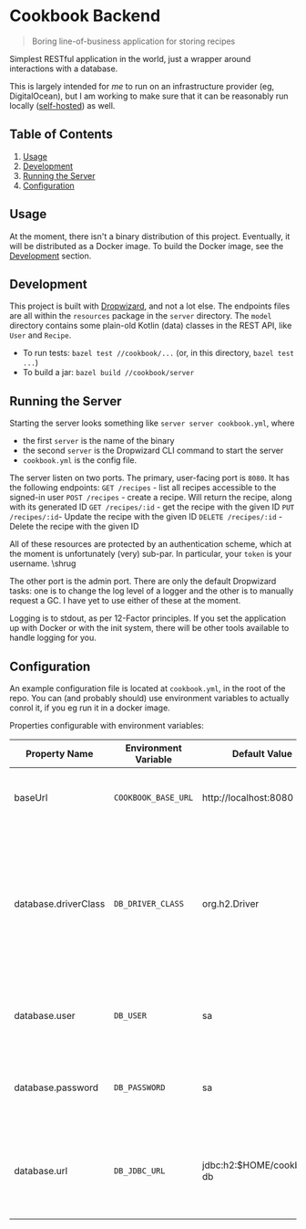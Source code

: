 Cookbook Backend
================

> Boring line-of-business application for storing recipes

Simplest RESTful application in the world, just a 
wrapper around interactions with a database.


This is largely intended for _me_ to run on an infrastructure provider 
(eg, DigitalOcean), but I am working to make sure that it can be reasonably 
run locally ([self-hosted](https://github.com/Kickball/awesome-selfhosted)) as well.

Table of Contents
-----------------
1. [Usage](#usage)
1. [Development](#development)
1. [Running the Server](#running-the-server)
1. [Configuration](#configuration)

Usage
-----
At the moment, there isn't a binary distribution of this project. Eventually, it 
will be distributed as a Docker image. To build the Docker image, see the 
[Development](#Development) section. 


Development
-----------

This project is built with [Dropwizard](https://dropwizard.io), and 
not a lot else. The endpoints files are all within the `resources` 
package in the `server` directory. The `model` directory contains some 
plain-old Kotlin (data) classes in the REST API, like `User` and `Recipe`.

* To run tests: `bazel test //cookbook/...` (or, in this directory, `bazel test ...`)
* To build a jar: `bazel build //cookbook/server`
  
  
Running the Server
------------------
Starting the server looks something like `server server cookbook.yml`, where 
* the first `server` is the name of the binary
* the second `server` is the Dropwizard CLI command to start the server
* `cookbook.yml` is the config file.

The server listen on two ports. The primary, user-facing port is `8080`. It has 
the following endpoints:
`GET /recipes` - list all recipes accessible to the signed-in user
`POST /recipes` - create a recipe. Will return the recipe, along with its generated ID
`GET /recipes/:id` - get the recipe with the given ID
`PUT /recipes/:id`- Update the recipe with the given ID
`DELETE /recipes/:id` - Delete the recipe with the given ID

All of these resources are protected by an authentication scheme, which at the moment 
is unfortunately (very) sub-par. In particular, your `token` is your username. 
\shrug

The other port is the admin port. There are only the default Dropwizard tasks:
one is to change the log level of a logger and the other is to manually request a 
GC. I have yet to use either of these at the moment.

Logging is to stdout, as per 12-Factor principles. If you set the application up 
with Docker or with the init system, there will be other tools available to 
handle logging for you.

Configuration
-------------

An example configuration file is located at `cookbook.yml`, in the root of the 
repo. You can (and probably should) use environment variables to actually 
conrol it, if you eg run it in a docker image.

Properties configurable with environment variables:


| Property Name | Environment Variable | Default Value | Description |
|---------------|----------------------|---------------|-------------|
| baseUrl       | `COOKBOOK_BASE_URL`    | http://localhost:8080 | URL at which server will be accessed. |
| database.driverClass | `DB_DRIVER_CLASS` | org.h2.Driver | JDBC Driver class. If you change this to something other than H2, you will need to put the jar on the classpath yourself. |
|database.user | `DB_USER` | sa | Username for database connection. Irrelvant for H2 |
|database.password | `DB_PASSWORD` | sa | Password for database connection. Irrelevant for H2 |
|database.url | `DB_JDBC_URL` | jdbc:h2:$HOME/cookbook-db | URL for JDBC connection. Must include "jdbc" and database protocol |


